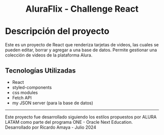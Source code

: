 <h1 align="center">AluraFlix - Challenge React</h1>

# Descripción del proyecto

Este es un proyecto de React que renderiza tarjetas de videos, las cuales se pueden editar, borrar y agregar a una base de datos. Permite gestionar una colección de videos de la plataforma Alura.

## Tecnologías Utilizadas

- React
- styled-components
- css modules
- Fetch API
- my JSON server (para la base de datos)

------------------------------------------------------------------------

Este proyecto fue desarrollado siguiendo los estilos propuestos por ALURA LATAM como parte del programa ONE - Oracle Next Education. Desarrollado por Ricardo Amaya - Julio 2024
